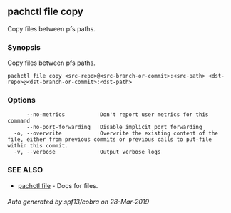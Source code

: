 ## pachctl file copy

Copy files between pfs paths.

### Synopsis


Copy files between pfs paths.

```
pachctl file copy <src-repo>@<src-branch-or-commit>:<src-path> <dst-repo>@<dst-branch-or-commit>:<dst-path>
```

### Options

```
      --no-metrics           Don't report user metrics for this command
      --no-port-forwarding   Disable implicit port forwarding
  -o, --overwrite            Overwrite the existing content of the file, either from previous commits or previous calls to put-file within this commit.
  -v, --verbose              Output verbose logs
```

### SEE ALSO
* [pachctl file](pachctl_file.md)	 - Docs for files.

###### Auto generated by spf13/cobra on 28-Mar-2019
